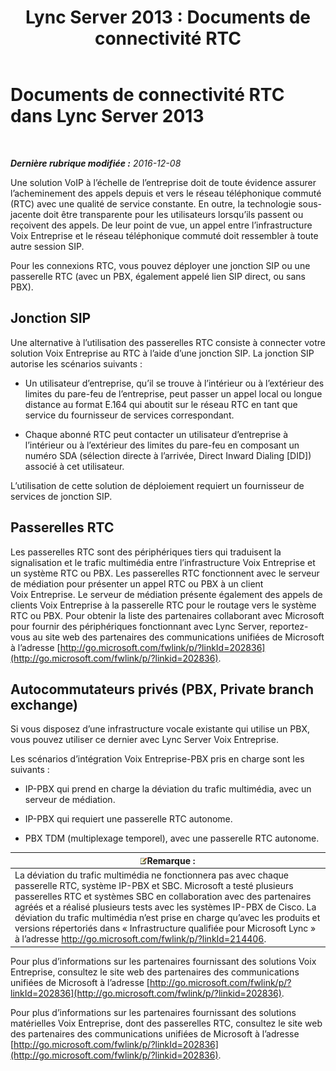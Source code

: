 ﻿---
title: 'Lync Server 2013 : Documents de connectivité RTC'
TOCTitle: Documents de connectivité RTC
ms:assetid: 6b2a3f7d-760f-4f09-8432-312c98a7e6b7
ms:mtpsurl: https://technet.microsoft.com/fr-fr/library/Gg398504(v=OCS.15)
ms:contentKeyID: 49297524
ms.date: 12/10/2016
mtps_version: v=OCS.15
ms.translationtype: HT
---

# Documents de connectivité RTC dans Lync Server 2013

 

_**Dernière rubrique modifiée :** 2016-12-08_

Une solution VoIP à l’échelle de l’entreprise doit de toute évidence assurer l’acheminement des appels depuis et vers le réseau téléphonique commuté (RTC) avec une qualité de service constante. En outre, la technologie sous-jacente doit être transparente pour les utilisateurs lorsqu’ils passent ou reçoivent des appels. De leur point de vue, un appel entre l’infrastructure Voix Entreprise et le réseau téléphonique commuté doit ressembler à toute autre session SIP.

Pour les connexions RTC, vous pouvez déployer une jonction SIP ou une passerelle RTC (avec un PBX, également appelé lien SIP direct, ou sans PBX).

## Jonction SIP

Une alternative à l’utilisation des passerelles RTC consiste à connecter votre solution Voix Entreprise au RTC à l’aide d’une jonction SIP. La jonction SIP autorise les scénarios suivants :

  - Un utilisateur d’entreprise, qu’il se trouve à l’intérieur ou à l’extérieur des limites du pare-feu de l’entreprise, peut passer un appel local ou longue distance au format E.164 qui aboutit sur le réseau RTC en tant que service du fournisseur de services correspondant.

  - Chaque abonné RTC peut contacter un utilisateur d’entreprise à l’intérieur ou à l’extérieur des limites du pare-feu en composant un numéro SDA (sélection directe à l’arrivée, Direct Inward Dialing \[DID\]) associé à cet utilisateur.

L’utilisation de cette solution de déploiement requiert un fournisseur de services de jonction SIP.

## Passerelles RTC

Les passerelles RTC sont des périphériques tiers qui traduisent la signalisation et le trafic multimédia entre l’infrastructure Voix Entreprise et un système RTC ou PBX. Les passerelles RTC fonctionnent avec le serveur de médiation pour présenter un appel RTC ou PBX à un client Voix Entreprise. Le serveur de médiation présente également des appels de clients Voix Entreprise à la passerelle RTC pour le routage vers le système RTC ou PBX. Pour obtenir la liste des partenaires collaborant avec Microsoft pour fournir des périphériques fonctionnant avec Lync Server, reportez-vous au site web des partenaires des communications unifiées de Microsoft à l’adresse [http://go.microsoft.com/fwlink/p/?linkId=202836](http://go.microsoft.com/fwlink/p/?linkid=202836).

## Autocommutateurs privés (PBX, Private branch exchange)

Si vous disposez d’une infrastructure vocale existante qui utilise un PBX, vous pouvez utiliser ce dernier avec Lync Server Voix Entreprise.

Les scénarios d’intégration Voix Entreprise-PBX pris en charge sont les suivants :

  - IP-PBX qui prend en charge la déviation du trafic multimédia, avec un serveur de médiation.

  - IP-PBX qui requiert une passerelle RTC autonome.

  - PBX TDM (multiplexage temporel), avec une passerelle RTC autonome.

<table>
<thead>
<tr class="header">
<th><img src="images/Gg398920.note(OCS.15).gif" title="note" alt="note" />Remarque :</th>
</tr>
</thead>
<tbody>
<tr class="odd">
<td>La déviation du trafic multimédia ne fonctionnera pas avec chaque passerelle RTC, système IP-PBX et SBC. Microsoft a testé plusieurs passerelles RTC et systèmes SBC en collaboration avec des partenaires agréés et a réalisé plusieurs tests avec les systèmes IP-PBX de Cisco. La déviation du trafic multimédia n’est prise en charge qu’avec les produits et versions répertoriés dans « Infrastructure qualifiée pour Microsoft Lync » à l’adresse <a href="http://go.microsoft.com/fwlink/p/?linkid=214406">http://go.microsoft.com/fwlink/p/?linkId=214406</a>.</td>
</tr>
</tbody>
</table>


Pour plus d’informations sur les partenaires fournissant des solutions Voix Entreprise, consultez le site web des partenaires des communications unifiées de Microsoft à l’adresse [http://go.microsoft.com/fwlink/p/?linkId=202836](http://go.microsoft.com/fwlink/p/?linkid=202836).

Pour plus d’informations sur les partenaires fournissant des solutions matérielles Voix Entreprise, dont des passerelles RTC, consultez le site web des partenaires des communications unifiées de Microsoft à l’adresse [http://go.microsoft.com/fwlink/p/?linkId=202836](http://go.microsoft.com/fwlink/p/?linkid=202836).

